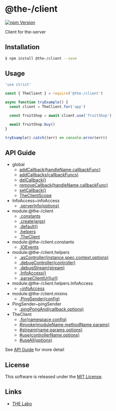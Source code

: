 @the-/client
==========

<!---
This file is generated by @the-/templates. Do not update manually.
--->

<!-- Badge Start -->
<a name="badges"></a>

[![npm Version][bd_npm_shield_url]][bd_npm_url]

[bd_repo_url]: https://github.com/the-labo/the
[bd_npm_url]: http://www.npmjs.org/package/@the-/client
[bd_npm_shield_url]: http://img.shields.io/npm/v/@the-/client.svg?style=flat

<!-- Badge End -->


<!-- Description Start -->
<a name="description"></a>

Client for the-server

<!-- Description End -->


<!-- Overview Start -->
<a name="overview"></a>




<!-- Overview End -->


<!-- Sections Start -->
<a name="sections"></a>

<!-- Section from "doc/readme/01.Installation.md.hbs" Start -->

<a name="section-doc-readme-01-installation-md"></a>

Installation
-----

```bash
$ npm install @the-/client --save
```


<!-- Section from "doc/readme/01.Installation.md.hbs" End -->

<!-- Section from "doc/readme/02.Usage.md.hbs" Start -->

<a name="section-doc-readme-02-usage-md"></a>

Usage
---------

```javascript
'use strict'

const { TheClient } = require('@the-/client')

async function tryExample() {
  const client = TheClient.for('app')

  const fruitShop = await client.use('fruitShop')

  await fruitShop.buy()
}

tryExample().catch((err) => console.error(err))

```


<!-- Section from "doc/readme/02.Usage.md.hbs" End -->


<!-- Sections Start -->

<a name="api"></a>

## API Guide


- global
  - [addCallback(handleName,callbackFunc)](./doc/api/api.md#addCallback)
  - [addCallbacks(callbackFuncs)](./doc/api/api.md#addCallbacks)
  - [delCallback()](./doc/api/api.md#delCallback)
  - [removeCallback(handleName,callbackFunc)](./doc/api/api.md#removeCallback)
  - [setCallback()](./doc/api/api.md#setCallback)
  - [TheClientScope](./doc/api/api.md#TheClientScope)
- InfoAccess~infoAccess
  - [.serverInfo(options)](./doc/api/api.md#InfoAccess~infoAccess.serverInfo)
- module:@the-/client
  - [.constants](./doc/api/api.md#module_@the-/client.constants)
  - [.create(args)](./doc/api/api.md#module_@the-/client.create)
  - [.default()](./doc/api/api.md#module_@the-/client.default)
  - [.helpers](./doc/api/api.md#module_@the-/client.helpers)
  - [.TheClient](./doc/api/api.md#module_@the-/client.TheClient)
- module:@the-/client.constants
  - [.IOEvents](./doc/api/api.md#module_@the-/client.constants.IOEvents)
- module:@the-/client.helpers
  - [.asController(instance,spec,context,options)](./doc/api/api.md#module_@the-/client.helpers.asController)
  - [.debugController(controller)](./doc/api/api.md#module_@the-/client.helpers.debugController)
  - [.debugStream(stream)](./doc/api/api.md#module_@the-/client.helpers.debugStream)
  - [.InfoAccess()](./doc/api/api.md#module_@the-/client.helpers.InfoAccess)
  - [.parseClientUrl(url)](./doc/api/api.md#module_@the-/client.helpers.parseClientUrl)
- module:@the-/client.helpers.InfoAccess
  - [~infoAccess](./doc/api/api.md#module_@the-/client.helpers.InfoAccess~infoAccess)
- module:@the-/client.mixins
  - [.PingSender(config)](./doc/api/api.md#module_@the-/client.mixins.PingSender)
- PingSender~pingSender
  - [.pingPongAnd(callback,options)](./doc/api/api.md#PingSender~pingSender.pingPongAnd)
- TheClient
  - [.for(namespace,config)](./doc/api/api.md#TheClient.for)
  - [#invoke(moduleName,methodName,params)](./doc/api/api.md#TheClient#invoke)
  - [#stream(name,params,options)](./doc/api/api.md#TheClient#stream)
  - [#use(controllerName,options)](./doc/api/api.md#TheClient#use)
  - [#useAll(options)](./doc/api/api.md#TheClient#useAll)

See [API Guide](./doc/api/api.md) for more detail


<!-- LICENSE Start -->
<a name="license"></a>

License
-------
This software is released under the [MIT License](https://github.com/the-labo/the/blob/master/LICENSE).

<!-- LICENSE End -->


<!-- Links Start -->
<a name="links"></a>

Links
------

+ [THE Labo][the_labo_url]

[the_labo_url]: https://github.com/the-labo

<!-- Links End -->
